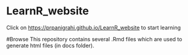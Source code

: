 # LearnR_website
Click on https://prpanigrahi.github.io/LearnR_website to start learning

#Browse
This repository contains several .Rmd files which are used to generate html files (in docs folder).


